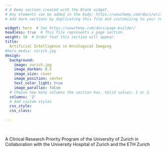 ```yaml
---
# A Demo section created with the Blank widget.
# Any elements can be added in the body: https://wowchemy.com/docs/writing-markdown-latex/
# Add more sections by duplicating this file and customizing to your requirements.

widget: hero  # See https://wowchemy.com/docs/page-builder/
headless: true  # This file represents a page section.
weight: 10  # Order that this section will appear.
title:
  Artificial Intelligence in Oncological Imaging
#hero_media: zurich.jpg
design:
  background:
    image: zurich.jpg
    image_darken: 0.5
    image_size: cover
    image_position: center
    text_color_light: true
    image_parallax: false
  # Choose how many columns the section has. Valid values: 1 or 2.
  columns: '2'
  # Add custom styles
  css_style:
  css_class: 
  
---
```


<br>

A Clinical Research Priority Program of the University of Zurich in Collaboration with the University Hospital of Zurich and the ETH Zurich
